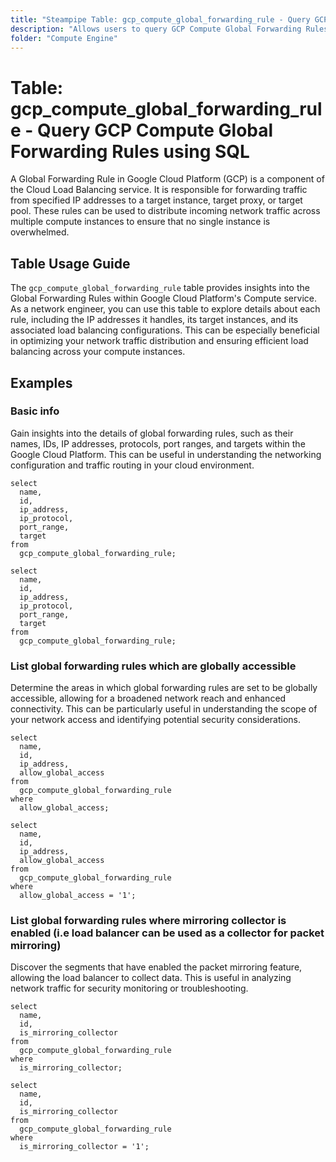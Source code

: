 ```yaml
---
title: "Steampipe Table: gcp_compute_global_forwarding_rule - Query GCP Compute Global Forwarding Rules using SQL"
description: "Allows users to query GCP Compute Global Forwarding Rules, providing insights into network traffic routing and load balancing configurations."
folder: "Compute Engine"
---
```


# Table: gcp_compute_global_forwarding_rule - Query GCP Compute Global Forwarding Rules using SQL

A Global Forwarding Rule in Google Cloud Platform (GCP) is a component of the Cloud Load Balancing service. It is responsible for forwarding traffic from specified IP addresses to a target instance, target proxy, or target pool. These rules can be used to distribute incoming network traffic across multiple compute instances to ensure that no single instance is overwhelmed.

## Table Usage Guide

The `gcp_compute_global_forwarding_rule` table provides insights into the Global Forwarding Rules within Google Cloud Platform's Compute service. As a network engineer, you can use this table to explore details about each rule, including the IP addresses it handles, its target instances, and its associated load balancing configurations. This can be especially beneficial in optimizing your network traffic distribution and ensuring efficient load balancing across your compute instances.

## Examples

### Basic info
Gain insights into the details of global forwarding rules, such as their names, IDs, IP addresses, protocols, port ranges, and targets within the Google Cloud Platform. This can be useful in understanding the networking configuration and traffic routing in your cloud environment.

```sql+postgres
select
  name,
  id,
  ip_address,
  ip_protocol,
  port_range,
  target
from
  gcp_compute_global_forwarding_rule;
```

```sql+sqlite
select
  name,
  id,
  ip_address,
  ip_protocol,
  port_range,
  target
from
  gcp_compute_global_forwarding_rule;
```

### List global forwarding rules which are globally accessible
Determine the areas in which global forwarding rules are set to be globally accessible, allowing for a broadened network reach and enhanced connectivity. This can be particularly useful in understanding the scope of your network access and identifying potential security considerations.

```sql+postgres
select
  name,
  id,
  ip_address,
  allow_global_access
from
  gcp_compute_global_forwarding_rule
where
  allow_global_access;
```

```sql+sqlite
select
  name,
  id,
  ip_address,
  allow_global_access
from
  gcp_compute_global_forwarding_rule
where
  allow_global_access = '1';
```

### List global forwarding rules where mirroring collector is enabled (i.e load balancer can be used as a collector for packet mirroring)
Discover the segments that have enabled the packet mirroring feature, allowing the load balancer to collect data. This is useful in analyzing network traffic for security monitoring or troubleshooting.

```sql+postgres
select
  name,
  id,
  is_mirroring_collector
from
  gcp_compute_global_forwarding_rule
where
  is_mirroring_collector;
```

```sql+sqlite
select
  name,
  id,
  is_mirroring_collector
from
  gcp_compute_global_forwarding_rule
where
  is_mirroring_collector = '1';
```